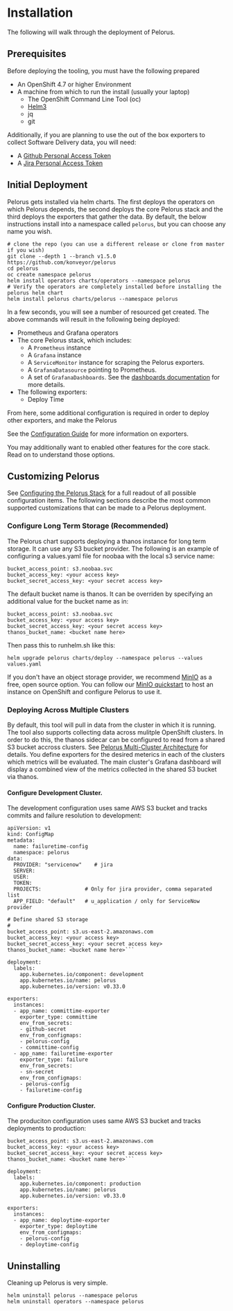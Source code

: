 
# Installation

The following will walk through the deployment of Pelorus.

## Prerequisites

Before deploying the tooling, you must have the following prepared

* An OpenShift 4.7 or higher Environment
* A machine from which to run the install (usually your laptop)
  * The OpenShift Command Line Tool (oc)
  * [Helm3](https://github.com/helm/helm/releases)
  * jq
  * git

Additionally, if you are planning to use the out of the box exporters to collect Software Delivery data, you will need:

* A [Github Personal Access Token](https://help.github.com/en/github/authenticating-to-github/creating-a-personal-access-token-for-the-command-line)
* A [Jira Personal Access Token](https://confluence.atlassian.com/bitbucketserver/personal-access-tokens-939515499.html)

## Initial Deployment

Pelorus gets installed via helm charts. The first deploys the operators on which Pelorus depends, the second deploys the core Pelorus stack and the third deploys the exporters that gather the data. By default, the below instructions install into a namespace called `pelorus`, but you can choose any name you wish.

```shell
# clone the repo (you can use a different release or clone from master if you wish)
git clone --depth 1 --branch v1.5.0 https://github.com/konveyor/pelorus
cd pelorus
oc create namespace pelorus
helm install operators charts/operators --namespace pelorus
# Verify the operators are completely installed before installing the pelorus helm chart
helm install pelorus charts/pelorus --namespace pelorus
```

In a few seconds, you will see a number of resourced get created. The above commands will result in the following being deployed:

* Prometheus and Grafana operators
* The core Pelorus stack, which includes:
    * A `Prometheus` instance
    * A `Grafana` instance
    * A `ServiceMonitor` instance for scraping the Pelorus exporters.
    * A `GrafanaDatasource` pointing to Prometheus.
    * A set of `GrafanaDashboards`. See the [dashboards documentation](Dashboards.md) for more details.
* The following exporters:
    * Deploy Time

From here, some additional configuration is required in order to deploy other exporters, and make the Pelorus

See the [Configuration Guide](Configuration.md) for more information on exporters.

You may additionally want to enabled other features for the core stack. Read on to understand those options.

## Customizing Pelorus

See [Configuring the Pelorus Stack](Configuration.md) for a full readout of all possible configuration items. The following sections describe the  most common supported customizations that can be made to a Pelorus deployment.

### Configure Long Term Storage (Recommended)

The Pelorus chart supports deploying a thanos instance for long term storage.  It can use any S3 bucket provider. The following is an example of configuring a values.yaml file for noobaa with the local s3 service name:

```
bucket_access_point: s3.noobaa.svc
bucket_access_key: <your access key>
bucket_secret_access_key: <your secret access key>
```

The default bucket name is thanos.  It can be overriden by specifying an additional value for the bucket name as in:

```
bucket_access_point: s3.noobaa.svc
bucket_access_key: <your access key>
bucket_secret_access_key: <your secret access key>
thanos_bucket_name: <bucket name here>
```

Then pass this to runhelm.sh like this:

```
helm upgrade pelorus charts/deploy --namespace pelorus --values values.yaml
```

If you don't have an object storage provider, we recommend [MinIO](https://min.io/) as a free, open source option. You can follow our [MinIO quickstart](MinIO.md) to host an instance on OpenShift and configure Pelorus to use it.

### Deploying Across Multiple Clusters

By default, this tool will pull in data from the cluster in which it is running. The tool also supports collecting data across mulitple OpenShift clusters. In order to do this, the thanos sidecar can be configured to read from a shared S3 bucket accross clusters. See [Pelorus Multi-Cluster Architecture](Architecture.md) for details. You define exporters for the desired meterics in each of the clusters which metrics will be evaluated.  The main cluster's Grafana dashboard will display a combined view of the metrics collected in the shared S3 bucket via thanos.

#### Configure Development Cluster.

The development configuration uses same AWS S3 bucket and tracks commits and failure resolution to development:


```
apiVersion: v1
kind: ConfigMap
metadata:
  name: failuretime-config
  namespace: pelorus
data:
  PROVIDER: "servicenow"    # jira
  SERVER:
  USER:
  TOKEN:
  PROJECTS:              # Only for jira provider, comma separated list
  APP_FIELD: "default"   # u_application / only for ServiceNow provider
```

```
# Define shared S3 storage
#
bucket_access_point: s3.us-east-2.amazonaws.com
bucket_access_key: <your access key>
bucket_secret_access_key: <your secret access key>
thanos_bucket_name: <bucket name here>```

deployment:
  labels:
    app.kubernetes.io/component: development
    app.kubernetes.io/name: pelorus
    app.kubernetes.io/version: v0.33.0

exporters:
  instances:
  - app_name: committime-exporter
    exporter_type: committime
    env_from_secrets:
    - github-secret
    env_from_configmaps:
    - pelorus-config
    - committime-config
  - app_name: failuretime-exporter
    exporter_type: failure
    env_from_secrets:
    - sn-secret
    env_from_configmaps:
    - pelorus-config
    - failuretime-config
```

#### Configure Production Cluster.

The produciton configuration uses same AWS S3 bucket and tracks deployments to production:

```
bucket_access_point: s3.us-east-2.amazonaws.com
bucket_access_key: <your access key>
bucket_secret_access_key: <your secret access key>
thanos_bucket_name: <bucket name here>```

deployment:
  labels:
    app.kubernetes.io/component: production
    app.kubernetes.io/name: pelorus
    app.kubernetes.io/version: v0.33.0

exporters:
  instances:
  - app_name: deploytime-exporter
    exporter_type: deploytime
    env_from_configmaps:
    - pelorus-config
    - deploytime-config
```


## Uninstalling

Cleaning up Pelorus is very simple.

    helm uninstall pelorus --namespace pelorus
    helm uninstall operators --namespace pelorus

